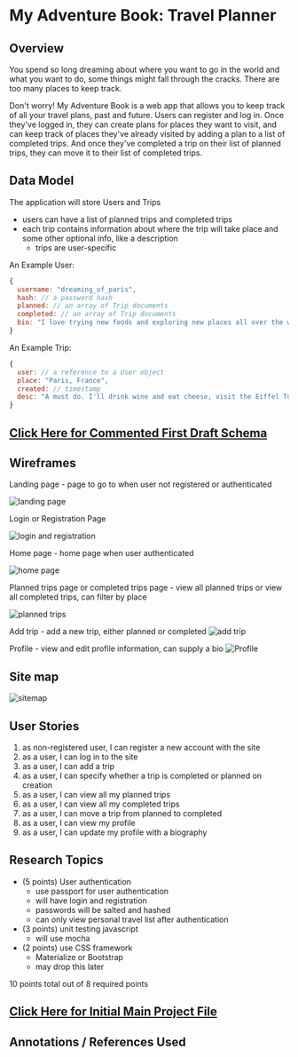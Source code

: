 # My Adventure Book: Travel Planner

## Overview
You spend so long dreaming about where you want to go in the world and what you want to do, some things might fall through the cracks. There are too many places to keep track.

Don't worry! My Adventure Book is a web app that allows you to keep track of all your travel plans, past and future. Users can register and log in. Once they've logged in, they can create plans for places they want to visit, and can keep track of places they've already visited by adding a plan to a list of completed trips. And once they've completed a trip on their list of planned trips, they can move it to their list of completed trips.

## Data Model

The application will store Users and Trips
* users can have a list of planned trips and completed trips
* each trip contains information about where the trip will take place and some other optional info, like a description
    * trips are user-specific

An Example User:

```javascript
{
  username: "dreaming_of_paris",
  hash: // a password hash
  planned: // an array of Trip documents
  completed: // an array of Trip documents
  bio: "I love trying new foods and exploring new places all over the world. I speak English and French."
}
```

An Example Trip:
```javascript
{
  user: // a reference to a User object
  place: "Paris, France",
  created: // timestamp
  desc: "A must do. I'll drink wine and eat cheese, visit the Eiffel Tower, and go to the Louvre."
}
```

## [Click Here for Commented First Draft Schema](db.js) 

## Wireframes

Landing page - page to go to when user not registered or  authenticated

![landing page](documentation/landing_page.png)

Login or Registration Page

![login and registration](documentation/login_and_registration.png)

Home page - home page when user authenticated

![home page](documentation/home_page.png)

Planned trips page or completed trips page - view all planned trips or view all completed trips, can filter by place 

![planned trips](documentation/planned_trips.png)

Add trip - add a new trip, either planned or completed
![add trip](documentation/add_trip.png)

Profile - view and edit profile information, can supply a bio
![Profile](documentation/my_profile.png)

## Site map

![sitemap](documentation/sitemap.png)

## User Stories

1. as non-registered user, I can register a new account with the site
2. as a user, I can log in to the site
3. as a user, I can add a trip
4. as a user, I can specify whether a trip is completed or planned on creation
3. as a user, I can view all my planned trips
4. as a user, I can view all my completed trips
5. as a user, I can move a trip from planned to completed
6. as a user, I can view my profile
7. as a user, I can update my profile with a biography

## Research Topics

* (5 points) User authentication
    * use passport for user authentication
    * will have login and registration
    * passwords will be salted and hashed
    * can only view personal travel list after authentication
* (3 points) unit testing javascript
    * will use mocha  
* (2 points) use CSS framework
    * Materialize or Bootstrap
    * may drop this later

10 points total out of 8 required points

## [Click Here for Initial Main Project File](app.js) 

## Annotations / References Used
